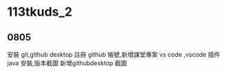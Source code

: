 # 113tkuds_2



## 0805
安裝 git,github desktop
註冊 github 帳號,新增課堂專案
vs code ,vscode 插件
java 安裝,版本截圖
新增githubdesktop 截圖